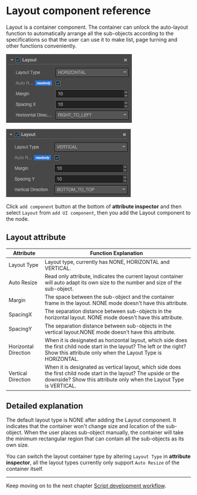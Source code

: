 # Layout component reference

Layout is a container component. The container can unlock the auto-layout function to automatically arrange all the sub-objects according to the specifications so that the user can use it to make list, page turning and other functions conveniently.

![add-layout](./layout/add-layout.png)

![vertical-layout](./layout/vertical-layout.png)


Click `add component` button at the bottom of **attribute inspector** and then select `Layout` from `add UI component`, then you add the Layout component to the node.


## Layout attribute

| Attribute |   Function Explanation
| -------------- | ----------- |
| Layout Type| Layout type, currently has NONE, HORIZONTAL and VERTICAL.
| Auto Resize | Read only attribute, indicates the current layout container will auto adapt its own size to the number and size of the sub-object.
| Margin | The space between the sub-object and the container frame in the layout. NONE mode doesn't have this attribute.
| SpacingX | The separation distance between sub-objects in the horizontal layout. NONE mode doesn't have this attribute.
| SpacingY | The separation distance between sub-objects in the vertical layout.NONE mode doesn't have this attribute.
|Horizontal Direction| When it is designated as horizontal layout, which side does the first child node start in the layout? The left or the right? Show this attribute only when the Layout Type is HORIZONTAL.
|Vertical Direction |When it is designated as vertical layout, which side does the first child node start in the layout? The upside or the downside? Show this attribute only when the Layout Type is VERTICAL.

## Detailed explanation

The default layout type is NONE after adding the Layout component. It indicates that the container won't change size and location of the sub-object. When the user places sub-object manually, the container will take the minimum rectangular region that can contain all the sub-objects as its own size.

You can switch the layout container type by altering `Layout Type` in **attribute inspector**, all the layout types currently only support `Auto Resize` of the container itself.

---

Keep moving on to the next chapter [Script development workflow](../scripting/index.md).